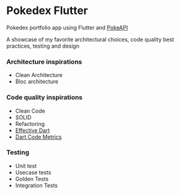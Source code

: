# Pokedex Flutter
Pokedex portfolio app using Flutter and [PokeAPI](https://pokeapi.co/)

A showcase of my favorite architectural choices, code quality best practices, testing and design

### Architecture inspirations
- Clean Architecture
- Bloc architecture

### Code quality inspirations
- Clean Code
- SOLID
- Refactoring
- [Effective Dart](https://dart.dev/guides/language/effective-dart)
- [Dart Code Metrics](https://dcm.dev/docs/individuals/getting-started/)

### Testing
- Unit test
- Usecase tests
- Golden Tests
- Integration Tests
